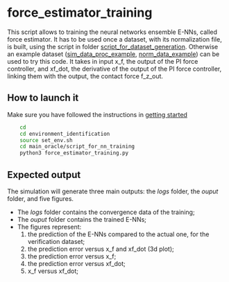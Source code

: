 # force_estimator_training

This script allows to training the neural networks ensemble E-NNs, called force estimator.
It has to be used once a dataset, with its normalization file, is built, using the script in folder [script_for_dataset_generation](../script_for_dataset_generation). Otherwise an example dataset ([sim_data_proc_example](../script_for_nn_training/example_data/sim_data_proc_example.csv), [norm_data_example](../script_for_nn_training/example_data/norm_data_example.csv)) can be used to try this code.
It takes in input x_f, the output of the PI force controller, and xf_dot, the derivative of the output of the PI force controller, linking them with the output, the contact force f_z_out.

## How to launch it

Make sure you have followed the instructions in [getting started](../../Readme.md)

```sh
    cd 
    cd environment_identification
    source set_env.sh
    cd main_oracle/script_for_nn_training
    python3 force_estimator_training.py
```

## Expected output

The simulation will generate three main outputs: the _logs_ folder, the _ouput_ folder, and five figures.

* The _logs_ folder contains the convergence data of the training;
* The _ouput_ folder contains the trained E-NNs;
* The figures represent:
    1. the prediction of the E-NNs compared to the actual one, for the verification dataset;
    2. the prediction error versus x_f and xf_dot (3d plot);
    3. the prediction error versus x_f;
    4. the prediction error versus xf_dot;
    5. x_f versus xf_dot;

